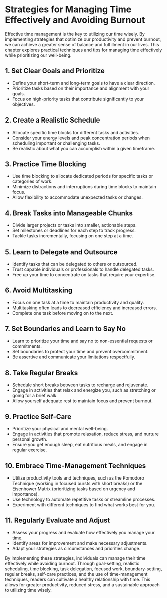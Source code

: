 Strategies for Managing Time Effectively and Avoiding Burnout
======================================================================

Effective time management is the key to utilizing our time wisely. By implementing strategies that optimize our productivity and prevent burnout, we can achieve a greater sense of balance and fulfillment in our lives. This chapter explores practical techniques and tips for managing time effectively while prioritizing our well-being.

**1. Set Clear Goals and Prioritize**
-------------------------------------

* Define your short-term and long-term goals to have a clear direction.
* Prioritize tasks based on their importance and alignment with your goals.
* Focus on high-priority tasks that contribute significantly to your objectives.

**2. Create a Realistic Schedule**
----------------------------------

* Allocate specific time blocks for different tasks and activities.
* Consider your energy levels and peak concentration periods when scheduling important or challenging tasks.
* Be realistic about what you can accomplish within a given timeframe.

**3. Practice Time Blocking**
-----------------------------

* Use time blocking to allocate dedicated periods for specific tasks or categories of work.
* Minimize distractions and interruptions during time blocks to maintain focus.
* Allow flexibility to accommodate unexpected tasks or changes.

**4. Break Tasks into Manageable Chunks**
-----------------------------------------

* Divide larger projects or tasks into smaller, actionable steps.
* Set milestones or deadlines for each step to track progress.
* Tackle tasks incrementally, focusing on one step at a time.

**5. Learn to Delegate and Outsource**
--------------------------------------

* Identify tasks that can be delegated to others or outsourced.
* Trust capable individuals or professionals to handle delegated tasks.
* Free up your time to concentrate on tasks that require your expertise.

**6. Avoid Multitasking**
-------------------------

* Focus on one task at a time to maintain productivity and quality.
* Multitasking often leads to decreased efficiency and increased errors.
* Complete one task before moving on to the next.

**7. Set Boundaries and Learn to Say No**
-----------------------------------------

* Learn to prioritize your time and say no to non-essential requests or commitments.
* Set boundaries to protect your time and prevent overcommitment.
* Be assertive and communicate your limitations respectfully.

**8. Take Regular Breaks**
--------------------------

* Schedule short breaks between tasks to recharge and rejuvenate.
* Engage in activities that relax and energize you, such as stretching or going for a brief walk.
* Allow yourself adequate rest to maintain focus and prevent burnout.

**9. Practice Self-Care**
-------------------------

* Prioritize your physical and mental well-being.
* Engage in activities that promote relaxation, reduce stress, and nurture personal growth.
* Ensure you get enough sleep, eat nutritious meals, and engage in regular exercise.

**10. Embrace Time-Management Techniques**
------------------------------------------

* Utilize productivity tools and techniques, such as the Pomodoro Technique (working in focused bursts with short breaks) or the Eisenhower Matrix (prioritizing tasks based on urgency and importance).
* Use technology to automate repetitive tasks or streamline processes.
* Experiment with different techniques to find what works best for you.

**11. Regularly Evaluate and Adjust**
-------------------------------------

* Assess your progress and evaluate how effectively you manage your time.
* Identify areas for improvement and make necessary adjustments.
* Adapt your strategies as circumstances and priorities change.

By implementing these strategies, individuals can manage their time effectively while avoiding burnout. Through goal-setting, realistic scheduling, time blocking, task delegation, focused work, boundary-setting, regular breaks, self-care practices, and the use of time-management techniques, readers can cultivate a healthy relationship with time. This allows for greater productivity, reduced stress, and a sustainable approach to utilizing time wisely.
